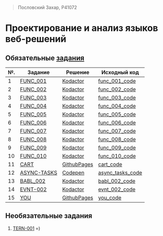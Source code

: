> Пословский Захар, P41072 

# Проектирование и анализ языков веб-решений


## Обязательные [задания](https://github.com/GossJS/ifmo-2019/tree/tasks-2020-spring) 

|№.   | Задание | Решение | Исходный код |
|-----|---------|---------|--------------|
|1    | [FUNC_001](https://kodaktor.ru/func_001) | [Kodactor](https://kodaktor.ru/func_001_5b0ee) | [func_001_code](https://github.com/Flickque/ZakharWebLabs/blob/master/func/func-001.js) |
|2    | [FUNC_002](https://kodaktor.ru/func_002) | [Kodactor](https://kodaktor.ru/func_ea09d) | [func_002_code](https://github.com/Flickque/ZakharWebLabs/blob/master/func/func-002.js) |
|3    | [FUNC_003](https://kodaktor.ru/func_003) | [Kodactor](https://kodaktor.ru/func_ab491) | [func_003_code](https://github.com/Flickque/ZakharWebLabs/blob/master/func/func-003.js) |
|4    | [FUNC_004](https://kodaktor.ru/func_004) | [Kodactor](https://kodaktor.ru/func_2c913) | [func_004_code](https://github.com/Flickque/ZakharWebLabs/blob/master/func/func-004.js) |
|5    | [FUNC_005](https://kodaktor.ru/func_005) | [Kodactor](https://kodaktor.ru/func_b06e8) | [func_005_code](https://github.com/Flickque/ZakharWebLabs/blob/master/func/func-005.js) |
|6    | [FUNC_006](https://kodaktor.ru/func_006) | [Kodactor](https://kodaktor.ru/func_7d200) | [func_006_code](https://github.com/Flickque/ZakharWebLabs/blob/master/func/func-006.js) |
|7    | [FUNC_007](https://kodaktor.ru/func_007) | [Kodactor](https://kodaktor.ru/func_2ad67) | [func_007_code](https://github.com/Flickque/ZakharWebLabs/blob/master/func/func-007.js) |
|8    | [FUNC_008](https://kodaktor.ru/func_008) | [Kodactor](https://kodaktor.ru/func_dcdee) | [func_008_code](https://github.com/Flickque/ZakharWebLabs/blob/master/func/func-008.js) |
|9    | [FUNC_009](https://kodaktor.ru/func_009) | [Kodactor](https://kodaktor.ru/func_911ce) | [func_009_code](https://github.com/Flickque/ZakharWebLabs/blob/master/func/func-009.js) |
|10   | [FUNC_010](https://kodaktor.ru/func_010) | [Kodactor](https://kodaktor.ru/func_e0ba2) | [func_010_code](https://github.com/Flickque/ZakharWebLabs/blob/master/func/func-0010.js) |
|11   | [CART](https://kodaktor.ru/g/cart) | [GithubPages](https://flickque.github.io/ZakharWebLabs/cart/dist/) | [cart_code](https://github.com/Flickque/ZakharWebLabs/tree/master/cart) |
|12   | [ASYNC-TASKS](https://kodaktor.ru/async_tasks) | [Codepen](https://codepen.io/flickque/pen/xxZjyeg) | [async_tasks_code](https://github.com/Flickque/ZakharWebLabs/tree/master/async_tasks/asycn.js) |
|13  | [BABL_002](https://kodaktor.ru/babl_002) | [Kodactor](https://kodaktor.ru/bind02032018_a172a) | [babl_002_code](https://github.com/Flickque/ZakharWebLabs/blob/master/babl/babl-002.js) |
|14  | [EVNT-002](https://kodaktor.ru/evnt_002) | [Kodactor](https://kodaktor.ru/custom_b1137) | [evnt_002_code](https://github.com/Flickque/ZakharWebLabs/blob/master/evnt/evnt-002.js) |
|15  | [YOU](https://kodaktor.ru/evnt_002) | [GithubPages](https://flickque.github.io/ZakharWebLabs/you/) | [you_code](https://github.com/Flickque/ZakharWebLabs/blob/master/you/) |


## Необязательные задания
1. [TERN-001](https://kodaktor.ru/tern_74f1f)
=)

